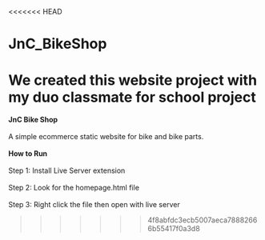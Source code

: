 <<<<<<< HEAD
# JnC_BikeShop
We created this website project with my duo classmate for school project 
=======
**JnC Bike Shop**
<br>
<br>
A simple ecommerce static website for bike and bike parts.
<br>
<br>
**How to Run**
<br>
<br>
Step 1: Install Live Server extension
<br>
<br>
Step 2: Look for the homepage.html file
<br>
<br>
Step 3: Right click the file then open with live server
>>>>>>> 4f8abfdc3ecb5007aeca78882666b55417f0a3d8
